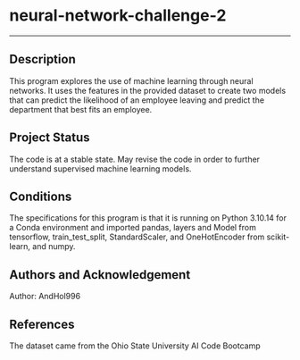 # neural-network-challenge-2
***
## Description
This program explores the use of machine learning through neural networks. It uses the features in the provided dataset to create two models that can predict the likelihood of an employee leaving and predict the department that best fits an employee. 

## Project Status
The code is at a stable state. May revise the code in order to further understand supervised machine learning models.

## Conditions
The specifications for this program is that it is running on Python 3.10.14 for a Conda environment and imported pandas, layers and Model from tensorflow, train_test_split, StandardScaler, and OneHotEncoder from scikit-learn, and numpy.

## Authors and Acknowledgement
Author: AndHol996

## References
The dataset came from the Ohio State University AI Code Bootcamp
